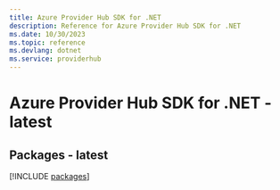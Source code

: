 ```yaml
---
title: Azure Provider Hub SDK for .NET
description: Reference for Azure Provider Hub SDK for .NET
ms.date: 10/30/2023
ms.topic: reference
ms.devlang: dotnet
ms.service: providerhub
---
```

# Azure Provider Hub SDK for .NET - latest
## Packages - latest
[!INCLUDE [packages](provider-hub-index.md)]